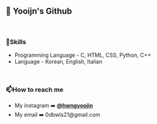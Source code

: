 <h2> 👀 Yooijn's Github</h2><br>

<!--<p>I'm currently studyting HTML and CSS.<br>
➡️ <a href="https://hnyoojin.github.io/my-web/"><b>My first web!</b></a><br>
➡️ <a href="https://hnyoojin.github.io/my-web2/"><b>My Second web project</b></a><br><br>
</p>-->

<h3>🌱Skills</h3>
<ul>
  <li>Programming Language - C, HTML, CSS, Python, C++</li>
  <li>Language - Korean, English, Italian</li>
</ul><p><br></p>

<h3>📫How to reach me</h3>
  <ul>
    <li>My instagram ➡️ <a href="https://www.instagram.com/hwngyoojin/"><b>@hwngyoojin</b></a></li>
    <li>My email ➡️ 0dbwls21@gmail.com</li>
  </ul>

  
<!--
**hnyoojin/hnyoojin** is a ✨ _special_ ✨ repository because its `README.md` (this file) appears on your GitHub profile.

Here are some ideas to get you started:

- 🔭 I’m currently working on ...
- 🌱 I’m currently learning ...
- 👯 I’m looking to collaborate on ...
- 🤔 I’m looking for help with ...
- 💬 Ask me about ...
-  How to reach me: ...
- 😄 Pronouns: ...
- ⚡ Fun fact: ...
-->
